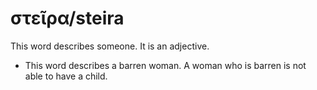 # στεῖρα/steira
This word describes someone. It is an adjective.

* This word describes a barren woman. A woman who is barren is not able to have a child.
